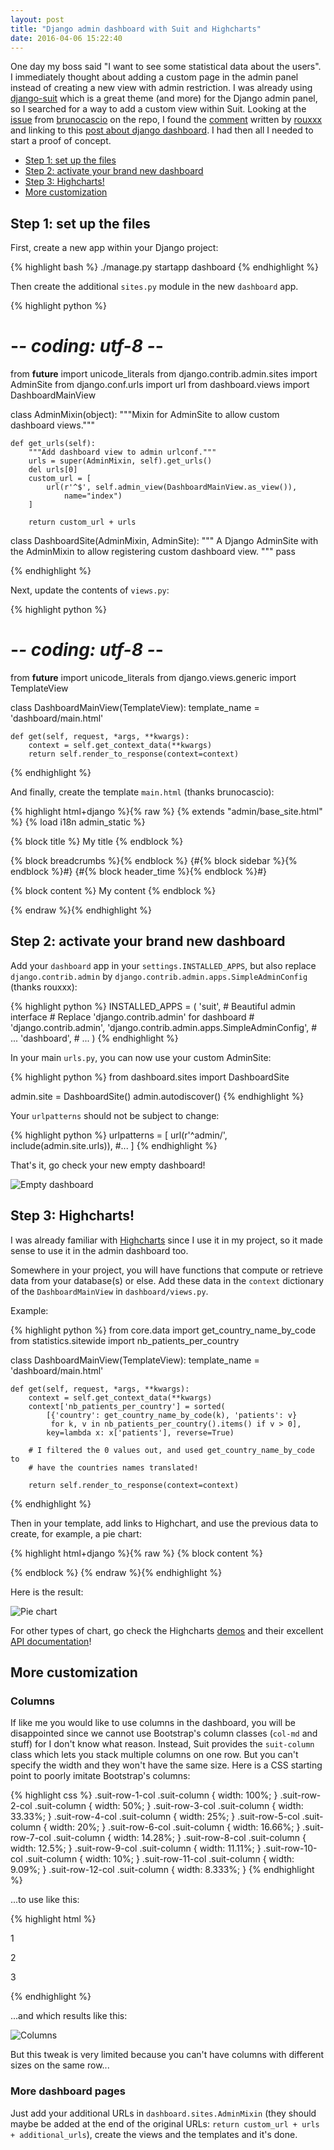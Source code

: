 ```yaml
---
layout: post
title: "Django admin dashboard with Suit and Highcharts"
date: 2016-04-06 15:22:40
---
```


One day my boss said "I want to see some statistical data about the users".
I immediately thought about adding a custom page in the admin panel instead
of creating a new view with admin restriction. I was already using
[django-suit][] which is a great theme (and more) for the Django admin panel,
so I searched for a way to add a custom view within Suit. Looking at the
[issue][] from [brunocascio][] on the repo, I found the [comment][] written
by [rouxxx][] and linking to this [post about django dashboard][].
I had then all I needed to start a proof of concept.

* [Step 1: set up the files](#step-1-set-up-the-files)
* [Step 2: activate your brand new dashboard](#step-2-activate-your-brand-new-dashboard)
* [Step 3: Highcharts!](#step-3-highcharts)
* [More customization](#more-customization)

## Step 1: set up the files

First, create a new app within your Django project:

{% highlight bash %}
./manage.py startapp dashboard
{% endhighlight %}

Then create the additional `sites.py` module in the new `dashboard` app.

{% highlight python %}
# -*- coding: utf-8 -*-

from __future__ import unicode_literals
from django.contrib.admin.sites import AdminSite
from django.conf.urls import url
from dashboard.views import DashboardMainView


class AdminMixin(object):
    """Mixin for AdminSite to allow custom dashboard views."""

    def get_urls(self):
        """Add dashboard view to admin urlconf."""
        urls = super(AdminMixin, self).get_urls()
        del urls[0]
        custom_url = [
            url(r'^$', self.admin_view(DashboardMainView.as_view()),
                name="index")
        ]

        return custom_url + urls


class DashboardSite(AdminMixin, AdminSite):
    """
    A Django AdminSite with the AdminMixin to allow registering custom
    dashboard view.
    """
    pass

{% endhighlight %}

Next, update the contents of `views.py`:

{% highlight python %}
# -*- coding: utf-8 -*-

from __future__ import unicode_literals
from django.views.generic import TemplateView


class DashboardMainView(TemplateView):
    template_name = 'dashboard/main.html'

    def get(self, request, *args, **kwargs):
        context = self.get_context_data(**kwargs)
        return self.render_to_response(context=context)

{% endhighlight %}

And finally, create the template `main.html` (thanks brunocascio):

{% highlight html+django %}{% raw %}
{% extends "admin/base_site.html" %}
{% load i18n admin_static %}

{% block title %}
  My title
{% endblock %}

{% block breadcrumbs %}{% endblock %}
{#{% block sidebar %}{% endblock %}#}
{#{% block header_time %}{% endblock %}#}

{% block content %}
  My content
{% endblock %}

{% endraw %}{% endhighlight %}

## Step 2: activate your brand new dashboard

Add your `dashboard` app in your
`settings.INSTALLED_APPS`, but also replace `django.contrib.admin` by
`django.contrib.admin.apps.SimpleAdminConfig` (thanks rouxxx):


{% highlight python %}
INSTALLED_APPS = (
    'suit',  # Beautiful admin interface
    # Replace 'django.contrib.admin' for dashboard
    # 'django.contrib.admin',
    'django.contrib.admin.apps.SimpleAdminConfig',
    # ...
    'dashboard',
    # ...
)
{% endhighlight %}

In your main `urls.py`, you can now use your custom AdminSite:

{% highlight python %}
from dashboard.sites import DashboardSite

admin.site = DashboardSite()
admin.autodiscover()
{% endhighlight %}

Your `urlpatterns` should not be subject to change:

{% highlight python %}
urlpatterns = [
    url(r'^admin/', include(admin.site.urls)),
    #...
]
{% endhighlight %}

That's it, go check your new empty dashboard!

![Empty dashboard](/images/empty-dashboard.png)

## Step 3: Highcharts!

I was already familiar with [Highcharts][] since I use it in my project, so
it made sense to use it in the admin dashboard too.

Somewhere in your project, you will have functions that compute or retrieve
data from your database(s) or else. Add these data in the `context`
dictionary of the `DashboardMainView` in `dashboard/views.py`.

Example:

{% highlight python %}
from core.data import get_country_name_by_code
from statistics.sitewide import nb_patients_per_country


class DashboardMainView(TemplateView):
    template_name = 'dashboard/main.html'

    def get(self, request, *args, **kwargs):
        context = self.get_context_data(**kwargs)
        context['nb_patients_per_country'] = sorted(
            [{'country': get_country_name_by_code(k), 'patients': v}
             for k, v in nb_patients_per_country().items() if v > 0],
            key=lambda x: x['patients'], reverse=True)

        # I filtered the 0 values out, and used get_country_name_by_code to
        # have the countries names translated!

        return self.render_to_response(context=context)

{% endhighlight %}

Then in your template, add links to Highchart, and use the previous data
to create, for example, a pie chart:

{% highlight html+django %}{% raw %}
{% block content %}
  <script src="http://code.highcharts.com/highcharts.js"></script>
  <script src="http://code.highcharts.com/highcharts-more.js"></script>
  <script src="http://code.highcharts.com/modules/exporting.js"></script>
  <div id="highchart-0"></div>
  <script type='text/javascript'>
    var dataset;
    dataset = {
      "chart": {
        "type": "pie",
        "plotBackgroundColor": null,
        "plotBorderWidth": null,
        "plotShadow": false
      },
      "title": {"text": "{% trans "Number of patients per country" %}" },
      "series": [{
        "colorByPoint": true,
        "data": [
          {% for tuple in nb_patients_per_country %}
            { "name": "{{ tuple.country }}", "y": {{ tuple.patients }} },
          {% endfor %}
        ],
        "name": "Countries"
      }],
      "tooltip": {"formatter": function() { return this.y + '/' + this.total + ' (' + Highcharts.numberFormat(this.percentage, 1) + '%)'; } },
      "plotOptions": {
        "pie": {
          "cursor": "pointer",
          "dataLabels": {
            "style": {"color": function() { return (Highcharts.theme && Highcharts.theme.contrastTextColor) || 'black' } },
            "enabled": true,
            "format": "<b>{point.name}</b>: {point.percentage:.1f} %"
          },
          "showInLegend": true,
          "allowPointSelect": true
        }
      }
    };
    $('#highchart-0').highcharts(dataset);
  </script>
{% endblock %}
{% endraw %}{% endhighlight %}

Here is the result:

![Pie chart](/images/pie-chart.png)

For other types of chart, go check the Highcharts [demos][] and their excellent
[API documentation][]!

## More customization

### Columns

If like me you would like to use columns in the dashboard, you will be
disappointed since we cannot use Bootstrap's column classes (`col-md` and
stuff) for I don't know what reason. Instead, Suit provides the `suit-column`
class which lets you stack multiple columns on one row. But you can't specify
the width and they won't have the same size. Here is a CSS starting point to
poorly imitate Bootstrap's columns:

{% highlight css %}
.suit-row-1-col .suit-column {
    width: 100%;
}
.suit-row-2-col .suit-column {
    width: 50%;
}
.suit-row-3-col .suit-column {
    width: 33.33%;
}
.suit-row-4-col .suit-column {
    width: 25%;
}
.suit-row-5-col .suit-column {
    width: 20%;
}
.suit-row-6-col .suit-column {
    width: 16.66%;
}
.suit-row-7-col .suit-column {
    width: 14.28%;
}
.suit-row-8-col .suit-column {
    width: 12.5%;
}
.suit-row-9-col .suit-column {
    width: 11.11%;
}
.suit-row-10-col .suit-column {
    width: 10%;
}
.suit-row-11-col .suit-column {
    width: 9.09%;
}
.suit-row-12-col .suit-column {
    width: 8.333%;
}
{% endhighlight %}

...to use like this:

{% highlight html %}
<div class="suit-row suit-row-3-col">
  <div class="suit-column">
    <p>1</p>
  </div>
  <div class="suit-column">
    <p>2</p>
  </div>
  <div class="suit-column">
    <p>3</p>
  </div>
</div>
{% endhighlight %}

...and which results like this:

![Columns](/images/columns.png)

But this tweak is very limited because you can't have columns with different
sizes on the same row...

### More dashboard pages

Just add your additional URLs in `dashboard.sites.AdminMixin` (they should
maybe be added at the end of the original URLs:
`return custom_url + urls + additional_urls`), create the views and the
templates and it's done.


[django-suit]: https://github.com/darklow/django-suit
[issue]: https://github.com/darklow/django-suit/issues/409
[comment]: https://github.com/darklow/django-suit/issues/409#issuecomment-132355444
[rouxxx]: https://github.com/rouxxx
[post about django dashboard]: https://coderwall.com/p/ieh-sg/django-custom-dashboard-easy
[brunocascio]: https://github.com/brunocascio
[Highcharts]: http://www.highcharts.com/
[demos]: http://www.highcharts.com/demo
[API documentation]: http://api.highcharts.com/highcharts

